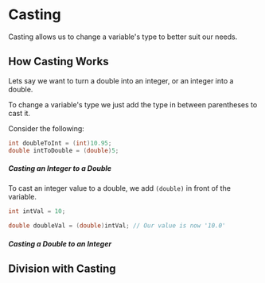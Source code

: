 # Casting

Casting allows us to change a variable's type to better suit our needs. 

## How Casting Works

Lets say we want to turn a double into an integer, or an integer into a double.

To change a variable's type we just add the type in between parentheses to cast it. 

Consider the following:

``` Java
int doubleToInt = (int)10.95;
double intToDouble = (double)5;
```

##### Casting an Integer to a Double

To cast an integer value to a double, we add ``(double)`` in front of the variable.

``` Java
int intVal = 10;

double doubleVal = (double)intVal; // Our value is now '10.0'
```
##### Casting a Double to an Integer


## Division with Casting
